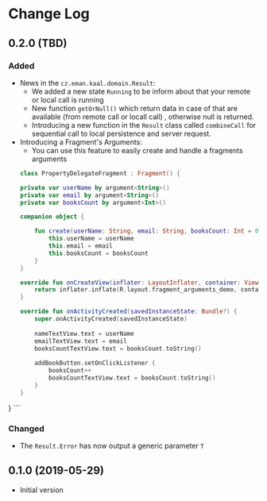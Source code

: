 Change Log
==========

## 0.2.0 (TBD)

### Added
- News in the `cz.eman.kaal.domain.Result`:
    - We added a new state `Running` to be inform about that your remote or local call is running
    - New function `getOrNull()` which return data in case of that are available (from remote call or locall call)
    , otherwise null is returned.
    - Introducing a new function in the `Result` class called `combineCall` for sequential call to local persistence 
    and server request.
- Introducing a Fragment's Arguments:
    - You can use this feature to easily create and handle a fragments arguments
    ```kotlin
    class PropertyDelegateFragment : Fragment() {
    
    private var userName by argument<String>()
    private var email by argument<String>()
    private var booksCount by argument<Int>()
    
    companion object {

        fun create(userName: String, email: String, booksCount: Int = 0) = PropertyDelegateFragment().apply {
            this.userName = userName
            this.email = email
            this.booksCount = booksCount
        }
    }
    
    override fun onCreateView(inflater: LayoutInflater, container: ViewGroup?, savedInstanceState: Bundle?): View? {
        return inflater.inflate(R.layout.fragment_arguments_demo, container, false)
    }
    
    override fun onActivityCreated(savedInstanceState: Bundle?) {
        super.onActivityCreated(savedInstanceState)
        
        nameTextView.text = userName
        emailTextView.text = email
        booksCountTextView.text = booksCount.toString()
        
        addBookButton.setOnClickListener {
            booksCount++
            booksCountTextView.text = booksCount.toString()
        }
    }
}
    ```

  
### Changed
- The `Result.Error` has now output a generic parameter `T`

## 0.1.0 (2019-05-29)
- Initial version